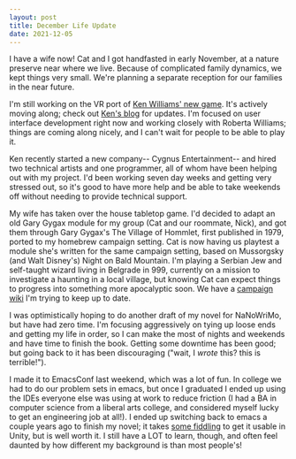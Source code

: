 ```yaml
---
layout: post
title: December Life Update
date: 2021-12-05
---
```


I have a wife now! Cat and I got handfasted in early November, at a nature preserve near where we live. Because of complicated family dynamics, we kept things very small. We're planning a separate reception for our families in the near future.

I'm still working on the VR port of <a href="https://kensgame.com" target="_blank">Ken Williams' new game</a>. It's actively moving along; check out <a href="https://cygnusentertainment.com/blog/" target="_blank">Ken's blog</a> for updates. I'm focused on user interface development right now and working closely with Roberta Williams; things are coming along nicely, and I can't wait for people to be able to play it.

Ken recently started a new company-- Cygnus Entertainment-- and hired two technical artists and one programmer, all of whom have been helping out with my project. I'd been working seven day weeks and getting very stressed out, so it's good to have more help and be able to take weekends off without needing to provide technical support. 

My wife has taken over the house tabletop game. I'd decided to adapt an old Gary Gygax module for my group (Cat and our roommate, Nick), and got them through Gary Gygax's The Village of Hommlet, first published in 1979, ported to my homebrew campaign setting. Cat is now having us playtest a module she's written for the same campaign setting, based on Mussorgsky (and Walt Disney's) Night on Bald Mountain. I'm playing a Serbian Jew and self-taught wizard living in Belgrade in 999, currently on a mission to investigate a haunting in a local village, but knowing Cat can expect things to progress into something more apocalyptic soon. We have a <a href="https://campaignwiki.org/wiki/NightOnBaldMountain/HomePage" target="_blank">campaign wiki</a> I'm trying to keep up to date.

I was optimistically hoping to do another draft of my novel for NaNoWriMo, but have had zero time. I'm focusing aggressively on tying up loose ends and getting my life in order, so I can make the most of nights and weekends and have time to finish the book. Getting some downtime has been good; but going back to it has been discouraging ("wait, I *wrote* this? this is terrible!").

I made it to EmacsConf last weekend, which was a lot of fun. In college we had to do our problem sets in emacs, but once I graduated I ended up using the IDEs everyone else was using at work to reduce friction (I had a BA in computer science from a liberal arts college, and considered myself lucky to get an engineering job at all!). I ended up switching back to emacs a couple years ago to finish my novel; it takes <a href="https://elizadev.medium.com/using-unity-editor-with-emacs-9316eb441411" target="_blank"> some fiddling</a> to get it usable in Unity, but is well worth it. I still have a LOT to learn, though, and often feel daunted by how different my background is than most people's!

